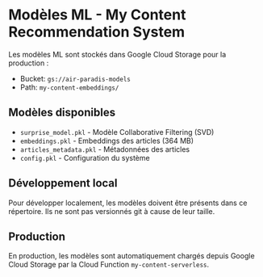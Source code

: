 # Modèles ML - My Content Recommendation System

Les modèles ML sont stockés dans Google Cloud Storage pour la production :
- Bucket: `gs://air-paradis-models`
- Path: `my-content-embeddings/`

## Modèles disponibles

- `surprise_model.pkl` - Modèle Collaborative Filtering (SVD)
- `embeddings.pkl` - Embeddings des articles (364 MB)
- `articles_metadata.pkl` - Métadonnées des articles
- `config.pkl` - Configuration du système

## Développement local

Pour développer localement, les modèles doivent être présents dans ce répertoire.
Ils ne sont pas versionnés git à cause de leur taille.

## Production

En production, les modèles sont automatiquement chargés depuis Google Cloud Storage
par la Cloud Function `my-content-serverless`.